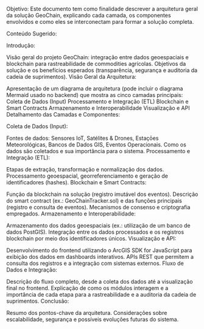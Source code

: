 Objetivo:
Este documento tem como finalidade descrever a arquitetura geral da solução GeoChain, explicando cada camada, os componentes envolvidos e como eles se interconectam para formar a solução completa.

Conteúdo Sugerido:

Introdução:

Visão geral do projeto GeoChain: integração entre dados geoespaciais e blockchain para rastreabilidade de commodities agrícolas.
Objetivos da solução e os benefícios esperados (transparência, segurança e auditoria da cadeia de suprimentos).
Visão Geral da Arquitetura:

Apresentação de um diagrama de arquitetura (pode incluir o diagrama Mermaid usado no backend) que mostra as cinco camadas principais:
Coleta de Dados (Input)
Processamento e Integração (ETL)
Blockchain e Smart Contracts
Armazenamento e Interoperabilidade
Visualização e API
Detalhamento das Camadas e Componentes:

Coleta de Dados (Input):

Fontes de dados: Sensores IoT, Satélites & Drones, Estaçōes Meteorológicas, Bancos de Dados GIS, Eventos Operacionais.
Como os dados são coletados e sua importância para o sistema.
Processamento e Integração (ETL):

Etapas de extração, transformação e normalização dos dados.
Processamento geoespacial, georreferenciamento e geração de identificadores (hashes).
Blockchain e Smart Contracts:

Função da blockchain na solução (registro imutável dos eventos).
Descrição do smart contract (ex.: GeoChainTracker.sol) e das funções principais (registro e consulta de eventos).
Mecanismos de consenso e criptografia empregados.
Armazenamento e Interoperabilidade:

Armazenamento dos dados geoespaciais (ex.: utilização de um banco de dados PostGIS).
Integração entre os dados processados e os registros blockchain por meio dos identificadores únicos.
Visualização e API:

Desenvolvimento do frontend utilizando o ArcGIS SDK for JavaScript para exibição dos dados em dashboards interativos.
APIs REST que permitem a consulta dos registros e a integração com sistemas externos.
Fluxo de Dados e Integração:

Descrição do fluxo completo, desde a coleta dos dados até a visualização final no frontend.
Explicação de como os módulos interagem e a importância de cada etapa para a rastreabilidade e a auditoria da cadeia de suprimentos.
Conclusão:

Resumo dos pontos-chave da arquitetura.
Considerações sobre escalabilidade, segurança e possíveis evoluções futuras do sistema.